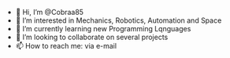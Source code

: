 - 👋 Hi, I’m @Cobraa85
- 👀 I’m interested in Mechanics, Robotics, Automation and Space
- 🌱 I’m currently learning new Programming Lqnguages
- 💞️ I’m looking to collaborate on several projects
- 📫 How to reach me: via e-mail

<!---
Cobraa85/Cobraa85 is a ✨ special ✨ repository because its `README.md` (this file) appears on your GitHub profile.
You can click the Preview link to take a look at your changes.
--->
